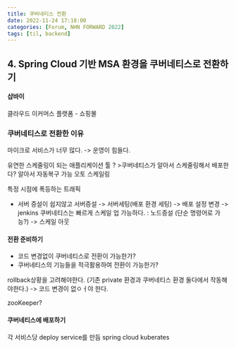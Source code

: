 ```yaml
---
title: 쿠버네티스 전환
date: 2022-11-24 17:18:00
categories: [Forum, NHN FORWARD 2022]
tags: [til, backend]
---
```


## 4. Spring Cloud 기반 MSA 환경을 쿠버네티스로 전환하기

#### 샵바이
클라우드 이커머스 플랫폼 - 쇼핑몰 

### 쿠버네티스로 전환한 이유
마이크로 서비스가 너무 많다. -> 운영이 힘들다.


유연한 스케줄링이 되는 애플리케이션 툴 ? >쿠버네티스가 알아서 스케줄링해서 배포한다?
알아서 자동복구 가능
오토 스케일링 

특정 시점에 폭등하는 트래픽 

- 서버 증설이 쉽지않고 
서버증설 -> 서버세팅(배포 환경 세팅) -> 배포 설정 변경 -> jenkins
쿠버네티스는 빠르게 스케일 업 가능하다. :  노드증설 (단순 명령어로 가능?) -> 스케일 아웃 

#### 전환 준비하기
- 코드 변경없이 쿠버네티스로 전환이 가능한가?
- 쿠버네티스의 기능들을 적극활용하여 전환이 가능한가?

rollback상황을 고려해야한다. (기존 private 환경과 쿠버네티스 환경 둘다에서 작동해야한다.) -> 코드 변경이 없ㅇㅓ야 한다.

zooKeeper?

#### 쿠버네티스에 배포하기
각 서비스당 deploy service를 만듬 spring cloud kuberates 





